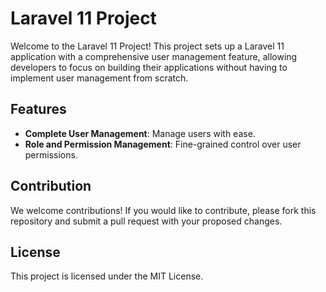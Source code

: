 # Laravel 11 Project

Welcome to the Laravel 11 Project! This project sets up a Laravel 11 application with a comprehensive user management feature, allowing developers to focus on building their applications without having to implement user management from scratch.

## Features

- **Complete User Management**: Manage users with ease.
- **Role and Permission Management**: Fine-grained control over user permissions.

## Contribution

We welcome contributions! If you would like to contribute, please fork this repository and submit a pull request with your proposed changes.

## License

This project is licensed under the MIT License.
